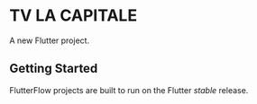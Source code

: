 # TV LA CAPITALE

A new Flutter project.

## Getting Started

FlutterFlow projects are built to run on the Flutter _stable_ release.
